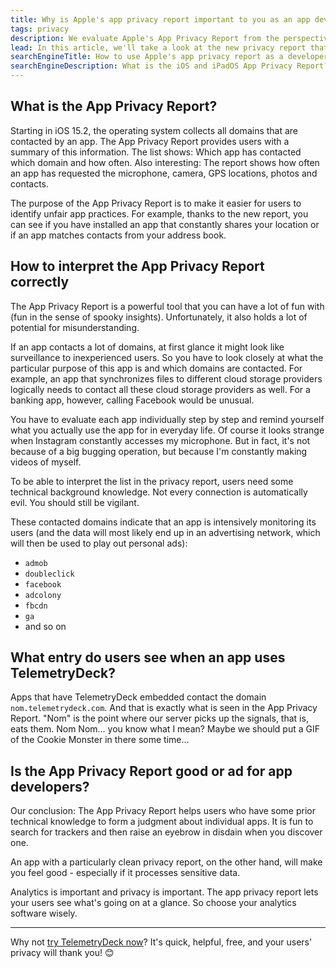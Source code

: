 ```yaml
---
title: Why is Apple's app privacy report important to you as an app developer?
tags: privacy
description: We evaluate Apple's App Privacy Report from the perspective of app developers and explain common misconceptions.
lead: In this article, we'll take a look at the new privacy report that Apple is making available to iPhone users. We are particularly interested in. What are the implications of this feature for app developers?
searchEngineTitle: How to use Apple's app privacy report as a developer
searchEngineDescription: What is the iOS and iPadOS App Privacy Report? And how to use it as a privacy orientated app developer?
---
```


## What is the App Privacy Report?

Starting in iOS 15.2, the operating system collects all domains that are contacted by an app. The App Privacy Report provides users with a summary of this information. The list shows: Which app has contacted which domain and how often. Also interesting: The report shows how often an app has requested the microphone, camera, GPS locations, photos and contacts.

The purpose of the App Privacy Report is to make it easier for users to identify unfair app practices. For example, thanks to the new report, you can see if you have installed an app that constantly shares your location or if an app matches contacts from your address book.

## How to interpret the App Privacy Report correctly

The App Privacy Report is a powerful tool that you can have a lot of fun with (fun in the sense of spooky insights). Unfortunately, it also holds a lot of potential for misunderstanding.

If an app contacts a lot of domains, at first glance it might look like surveillance to inexperienced users. So you have to look closely at what the particular purpose of this app is and which domains are contacted. For example, an app that synchronizes files to different cloud storage providers logically needs to contact all these cloud storage providers as well. For a banking app, however, calling Facebook would be unusual.

You have to evaluate each app individually step by step and remind yourself what you actually use the app for in everyday life. Of course it looks strange when Instagram constantly accesses my microphone. But in fact, it's not because of a big bugging operation, but because I'm constantly making videos of myself.

To be able to interpret the list in the privacy report, users need some technical background knowledge. Not every connection is automatically evil. You should still be vigilant.

These contacted domains indicate that an app is intensively monitoring its users (and the data will most likely end up in an advertising network, which will then be used to play out personal ads):

- `admob`
- `doubleclick`
- `facebook`
- `adcolony`
- `fbcdn`
- `ga`
- and so on

## What entry do users see when an app uses TelemetryDeck?

Apps that have TelemetryDeck embedded contact the domain `nom.telemetrydeck.com`. And that is exactly what is seen in the App Privacy Report. "Nom" is the point where our server picks up the signals, that is, eats them. Nom Nom… you know what I mean? Maybe we should put a GIF of the Cookie Monster in there some time…

## Is the App Privacy Report good or ad for app developers?

Our conclusion: The App Privacy Report helps users who have some prior technical knowledge to form a judgment about individual apps. It is fun to search for trackers and then raise an eyebrow in disdain when you discover one.

An app with a particularly clean privacy report, on the other hand, will make you feel good - especially if it processes sensitive data.

Analytics is important and privacy is important. The app privacy report lets your users see what's going on at a glance. So choose your analytics software wisely.

---

Why not [try TelemetryDeck now](https://dashboard.telemetrydeck.com/register?source=doc_att)? It's quick, helpful, free, and your users' privacy will thank you! 😊
